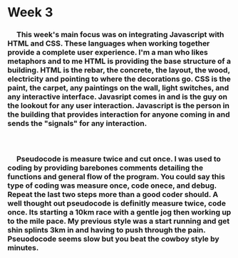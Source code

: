 # Week 3

### &emsp; This week's main focus was on integrating Javascript with HTML and CSS. These languages when working together provide a complete user experience. I'm a man who likes metaphors and to me HTML is providing the base structure of a building. HTML is the rebar, the concrete, the layout, the wood, electricity  and pointing to where the decorations go. CSS is the paint, the carpet, any paintings on the wall, light switches, and any interactive interface. Javasript comes in and is the guy on the lookout for any user interaction. Javascript is the person in the building that provides interaction for anyone coming in and sends the "signals" for any interaction. 
#### &emsp;
### &emsp; Pseudocode is measure twice and cut once. I was used to coding by providing barebones comments detailing the functions and general flow of the program. You could say this type of coding was measure once, code onece, and debug. Repeat the last two steps more than a good coder should. A well thought out pseudocode is definitly measure twice, code once. Its starting a 10km race with a gentle jog then working up to the mile pace. My previous style was a start running and get shin splints 3km in and having to push through the pain. Pseuodocode seems slow but you beat the cowboy style by minutes.    